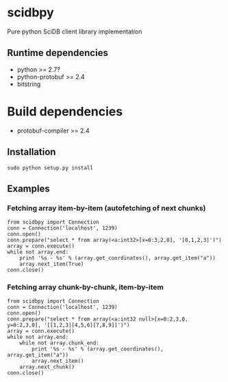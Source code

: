 # scidbpy

Pure python SciDB client library implementation

## Runtime dependencies
* python >= 2.7?
* python-protobuf >= 2.4
* bitstring

# Build dependencies
* protobuf-compiler >= 2.4

## Installation
```sudo python setup.py install```

## Examples

### Fetching array item-by-item (autofetching of next chunks)
```
from scidbpy import Connection
conn = Connection('localhost', 1239)
conn.open()
conn.prepare("select * from array(<a:int32>[x=0:3,2,0], '[0,1,2,3]')")
array = conn.execute()
while not array.end:
    print '%s - %s' % (array.get_coordinates(), array.get_item("a"))
    array.next_item(True)
conn.close()
```

### Fetching array chunk-by-chunk, item-by-item
```
from scidbpy import Connection
conn = Connection('localhost', 1239)
conn.open()
conn.prepare("select * from array(<a:int32 null>[x=0:2,3,0, y=0:2,3,0], '[[1,2,3][4,5,6][7,8,9]]')")
array = conn.execute()
while not array.end:
    while not array.chunk_end:
        print '%s - %s' % (array.get_coordinates(), array.get_item("a"))
        array.next_item()
    array.next_chunk()
conn.close()
```
